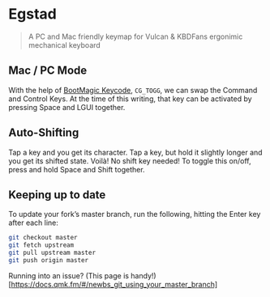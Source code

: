 # Egstad

> A PC and Mac friendly keymap for Vulcan & KBDFans ergonimic mechanical keyboard

## Mac / PC Mode
With the help of [BootMagic Keycode](https://docs.qmk.fm/#/feature_bootmagic?id=keycodes), `CG_TOGG`, we can swap the Command and Control Keys. At the time of this writing, that key can be activated by pressing Space and LGUI together. 

## Auto-Shifting
Tap a key and you get its character. Tap a key, but hold it slightly longer and you get its shifted state. Voilà! No shift key needed! To toggle this on/off, press and hold Space and Shift together.


## Keeping up to date
To update your fork’s master branch, run the following, hitting the Enter key after each line:

```bash
git checkout master
git fetch upstream
git pull upstream master
git push origin master
```

Running into an issue? (This page is handy!)[https://docs.qmk.fm/#/newbs_git_using_your_master_branch]
